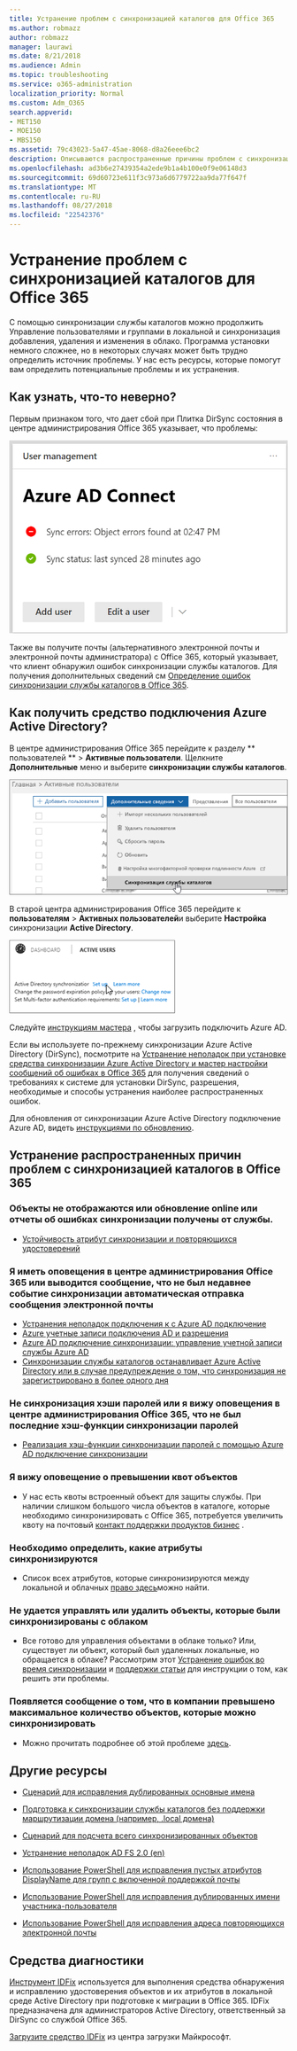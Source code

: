 ```yaml
---
title: Устранение проблем с синхронизацией каталогов для Office 365
ms.author: robmazz
author: robmazz
manager: laurawi
ms.date: 8/21/2018
ms.audience: Admin
ms.topic: troubleshooting
ms.service: o365-administration
localization_priority: Normal
ms.custom: Adm_O365
search.appverid:
- MET150
- MOE150
- MBS150
ms.assetid: 79c43023-5a47-45ae-8068-d8a26eee6bc2
description: Описываются распространенные причины проблем с синхронизацией каталогов в Office 365 и предоставляет несколько методов для устранения неполадок и устраните их.
ms.openlocfilehash: ad3b6e27439354a2ede9b1a4b100e0f9e06148d3
ms.sourcegitcommit: 69d60723e611f3c973a6d6779722aa9da77f647f
ms.translationtype: MT
ms.contentlocale: ru-RU
ms.lasthandoff: 08/27/2018
ms.locfileid: "22542376"
---
```

# <a name="fixing-problems-with-directory-synchronization-for-office-365"></a>Устранение проблем с синхронизацией каталогов для Office 365

С помощью синхронизации службы каталогов можно продолжить Управление пользователями и группами в локальной и синхронизация добавления, удаления и изменения в облако. Программа установки немного сложнее, но в некоторых случаях может быть трудно определить источник проблемы. У нас есть ресурсы, которые помогут вам определить потенциальные проблемы и их устранения.
  
## <a name="how-do-i-know-if-something-is-wrong"></a>Как узнать, что-то неверно?

Первым признаком того, что дает сбой при Плитка DirSync состояния в центре администрирования Office 365 указывает, что проблемы:
  
![Состояние DirSync плиток в предварительной версии центра администрирования](media/060006e9-de61-49d5-8979-e77cda198e71.png)
  
Также вы получите почты (альтернативного электронной почты и электронной почты администратора) с Office 365, который указывает, что клиент обнаружил ошибок синхронизации службы каталогов. Для получения дополнительных сведений см [Определение ошибок синхронизации службы каталогов в Office 365](identify-directory-synchronization-errors.md).
  
## <a name="how-do-i-get-azure-active-directory-connect-tool"></a>Как получить средство подключения Azure Active Directory?

В центре администрирования Office 365 перейдите к разделу ** пользователей ** \> **Активные пользователи**. Щелкните **Дополнительные** меню и выберите **синхронизации службы каталогов**. 
  
![Выберите в меню Дополнительные синхронизации службы каталогов](media/dc6669e5-c01b-471e-9cdf-04f5d44e1c4b.png)
  
В старой центра администрирования Office 365 перейдите к **пользователям** \> **Активных пользователей**и выберите **Настройка** синхронизации **Active Directory**. 
  
![Щелкните настроить синхронизации Active Directory](media/bd95492b-d65e-4072-a6ee-e562f5f566c3.png)
  
Следуйте [инструкциям мастера](set-up-directory-synchronization.md) , чтобы загрузить подключить Azure AD. 
  
Если вы используете по-прежнему синхронизации Azure Active Directory (DirSync), посмотрите на [Устранение неполадок при установке средства синхронизации Azure Active Directory и мастер настройки сообщений об ошибках в Office 365](https://go.microsoft.com/fwlink/p/?LinkId=396717) для получения сведений о требованиях к системе для установки DirSync, разрешения, необходимые и способы устранения наиболее распространенных ошибок. 
  
Для обновления от синхронизации Azure Active Directory подключение Azure AD, видеть [инструкциями по обновлению](https://go.microsoft.com/fwlink/p/?LinkId=733240).
  
## <a name="resolving-common-causes-of-problems-with-directory-synchronization-in-office-365"></a>Устранение распространенных причин проблем с синхронизацией каталогов в Office 365

### <a name="synchronized-objects-arent-appearing-or-updating-online-or-im-getting-synchronization-error-reports-from-the-service"></a>**Объекты не отображаются или обновление online или отчеты об ошибках синхронизации получены от службы.**

- [Устойчивость атрибут синхронизации и повторяющихся удостоверений](https://go.microsoft.com/fwlink/p/?LinkID=798300)

### <a name="i-have-an-alert-in-the-office-365-admin-center-or-am-receiving-automated-emails-that-there-hasnt-been-a-recent-synchronization-event"></a>**Я иметь оповещения в центре администрирования Office 365 или выводится сообщение, что не был недавнее событие синхронизации автоматическая отправка сообщения электронной почты**
- [Устранения неполадок подключения к с Azure AD подключение](https://go.microsoft.com/fwlink/p/?LinkId=820597)
- [Azure учетные записи подключения AD и разрешения](https://go.microsoft.com/fwlink/p/?LinkId=820598)
- [Azure AD подключение синхронизации: управление учетной записи службы Azure AD](https://go.microsoft.com/fwlink/p/?LinkId=820599)
- [Синхронизации службы каталогов останавливает Azure Active Directory или в случае предупреждение о том, что синхронизация не зарегистрировано в более одного дня](https://support.microsoft.com/help/2882421/directory-synchronization-to-azure-active-directory-stops-or-you-re-warned-that-sync-hasn-t-registered-in-more-than-a-day)

### <a name="password-hashes-arent-synchronizing-or-im-seeing-an-alert-in-the-office-365-admin-center-that-there-hasnt-been-a-recent-password-hash-synchronization"></a>**Не синхронизация хэши паролей или я вижу оповещения в центре администрирования Office 365, что не был последние хэш-функции синхронизации паролей**
- [Реализация хэш-функции синхронизации паролей с помощью Azure AD подключение синхронизации](https://go.microsoft.com/fwlink/p/?LinkId=820600)

### <a name="im-seeing-an-alert-that-object-quota-exceeded"></a>**Я вижу оповещение о превышении квот объектов**
- У нас есть квоты встроенный объект для защиты службы. При наличии слишком большого числа объектов в каталоге, которые необходимо синхронизировать с Office 365, потребуется увеличить квоту на почтовый [контакт поддержки продуктов бизнес](https://support.office.com/article/32a17ca7-6fa0-4870-8a8d-e25ba4ccfd4b) .

### <a name="i-need-to-know-which-attributes-are-synchronized"></a>**Необходимо определить, какие атрибуты синхронизируются**
- Список всех атрибутов, которые синхронизируются между локальной и облачных [право здесь](https://go.microsoft.com/fwlink/p/?LinkId=396719)можно найти.

### <a name="i-cant-manage-or-remove-objects-that-were-synchronized-to-the-cloud"></a>**Не удается управлять или удалить объекты, которые были синхронизированы с облаком**
- Все готово для управления объектами в облаке только? Или, существует ли объект, который был удаленных локальные, но обращается в облаке? Рассмотрим этот [Устранение ошибок во время синхронизации](https://go.microsoft.com/fwlink/p/?linkid=842044) и [поддержки статьи](https://go.microsoft.com/fwlink/p/?LinkId=396720) для инструкции о том, как решить эти проблемы.

### <a name="i-got-an-error-message-that-my-company-has-exceeded-the-number-of-objects-that-can-be-synchronized"></a>**Появляется сообщение о том, что в компании превышено максимальное количество объектов, которые можно синхронизировать**
- Можно прочитать подробнее об этой проблеме [здесь](https://go.microsoft.com/fwlink/p/?LinkId=396721).
   
## <a name="other-resources"></a>Другие ресурсы

- [Сценарий для исправления дублированных основные имена](https://go.microsoft.com/fwlink/p/?LinkId=396725)
    
- [Подготовка к синхронизации службы каталогов без поддержки маршрутизации домена (например, .local домена)](prepare-a-non-routable-domain-for-directory-synchronization.md)
    
- [Сценарий для подсчета всего синхронизированных объектов](https://go.microsoft.com/fwlink/p/?LinkId=396726)
    
- [Устранение неполадок AD FS 2.0 (en)](https://go.microsoft.com/fwlink/p/?LinkId=396727)
    
- [Использование PowerShell для исправления пустых атрибутов DisplayName для групп с включенной поддержкой почты](https://go.microsoft.com/fwlink/p/?LinkId=396728)
    
- [Использование PowerShell для исправления дублированных имени участника-пользователя](https://go.microsoft.com/fwlink/p/?LinkId=396730)
    
- [Использование PowerShell для исправления адреса повторяющихся электронной почты](https://go.microsoft.com/fwlink/p/?LinkId=396731)
    
## <a name="diagnostic-tools"></a>Средства диагностики

[Инструмент IDFix](prepare-directory-attributes-for-synch-with-idfix.md) используется для выполнения средства обнаружения и исправлению удостоверения объектов и их атрибутов в локальной среде Active Directory при подготовке к миграции в Office 365. IDFix предназначена для администраторов Active Directory, ответственный за DirSync со службой Office 365. 

[Загрузите средство IDFix](https://go.microsoft.com/fwlink/p/?LinkId=396718) из центра загрузки Майкрософт.